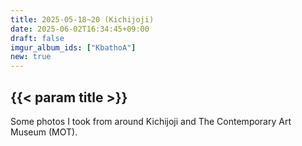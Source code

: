 ```yaml
---
title: 2025-05-18~20 (Kichijoji)
date: 2025-06-02T16:34:45+09:00
draft: false
imgur_album_ids: ["KbathoA"]
new: true
---
```


<h2 id="title">{{< param title >}}</h2>

Some photos I took from around Kichijoji and The Contemporary Art Museum (MOT).
